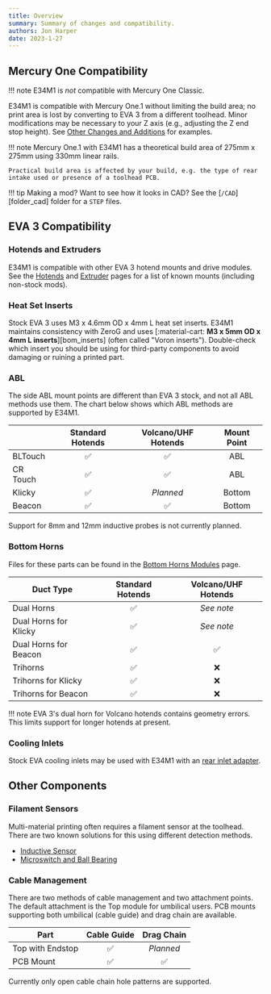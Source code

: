 ```yaml
---
title: Overview
summary: Summary of changes and compatibility.
authors: Jon Harper
date: 2023-1-27
---
```


## Mercury One Compatibility

!!! note
    E34M1 is *not* compatible with Mercury One Classic.

E34M1 is compatible with Mercury One.1 without limiting the build area; no print area is lost by converting to EVA 3 from a different toolhead. Minor modifications may be necessary to your Z axis (e.g., adjusting the Z end stop height). See [Other Changes and Additions](#other-changes-and-additions) for examples.

!!! note
    Mercury One.1 with E34M1 has a theoretical build area of 275mm x 275mm using 330mm linear rails.

    Practical build area is affected by your build, e.g. the type of rear intake used or presence of a toolhead PCB.

!!! tip
    Making a mod? Want to see how it looks in CAD? See the [`/CAD`][folder_cad] folder for a `STEP` files.


## EVA 3 Compatibility

### Hotends and Extruders

E34M1 is compatible with other EVA 3 hotend mounts and drive modules. See the [Hotends](hotends.md) and [Extruder](drives.md) pages for a list of known mounts (including non-stock mods).

### Heat Set Inserts

Stock EVA 3 uses M3 x 4.6mm OD x 4mm L heat set inserts. E34M1 maintains consistency with ZeroG and uses [:material-cart: **M3 x 5mm OD x 4mm L inserts**][bom_inserts] (often called "Voron inserts"). Double-check which insert you should be using for third-party components to avoid damaging or ruining a printed part.

### ABL

The side ABL mount points are different than EVA 3 stock, and not all ABL methods use them. The chart below shows which ABL methods are supported by E34M1.

|          | Standard Hotends   | Volcano/UHF Hotends | Mount Point |
|----------|:------------------:|:------------------:|:-----------:|
| BLTouch  | :white_check_mark: | :white_check_mark: | ABL         |
| CR Touch | :white_check_mark: | :white_check_mark: | ABL         |
| Klicky   | :white_check_mark: | *Planned*          | Bottom      |
| Beacon   | :white_check_mark: | :white_check_mark: | Bottom      |

Support for 8mm and 12mm inductive probes is not currently planned.

### Bottom Horns

Files for these parts can be found in the [Bottom Horns Modules](../modules/bottom.md) page.

| Duct Type             | Standard Hotends | Volcano/UHF Hotends  |
|-----------------------|:----------------:|:--------------------:|
| Dual Horns            | :white_check_mark: | *See note*         |
| Dual Horns for Klicky | :white_check_mark: | *See note*         |
| Dual Horns for Beacon | :white_check_mark: | :white_check_mark: |
| Trihorns              | :white_check_mark: | :x:                |
| Trihorns for Klicky   | :white_check_mark: | :x:                |
| Trihorns for Beacon   | :white_check_mark: | :x:                |

!!! note
    EVA 3's dual horn for Volcano hotends contains geometry errors. This limits support for longer hotends at present.

### Cooling Inlets

Stock EVA cooling inlets may be used with E34M1 with an [rear inlet adapter](../modules/rear.md#stock-rear-inlet-adapter).

## Other Components

### Filament Sensors

Multi-material printing often requires a filament sensor at the toolhead. There are two known solutions for this using different detection methods.

- [Inductive Sensor](https://www.printables.com/model/239026-eva-3-toolhead-sensor)
- [Microswitch and Ball Bearing](https://www.printables.com/model/442650-eva-3-toolhead-sensor-mechanical-and-reliable)

### Cable Management

There are two methods of cable management and two attachment points. The default attachment is the Top module for umbilical users. PCB mounts supporting both umbilical (cable guide) and drag chain are available.

| Part             | Cable Guide | Drag Chain |
|------------------|:-----------:|:-----------:|
| Top with Endstop | :white_check_mark: | *Planned* |
| PCB Mount        | :white_check_mark: | :white_check_mark: |

Currently only open cable chain hole patterns are supported.
